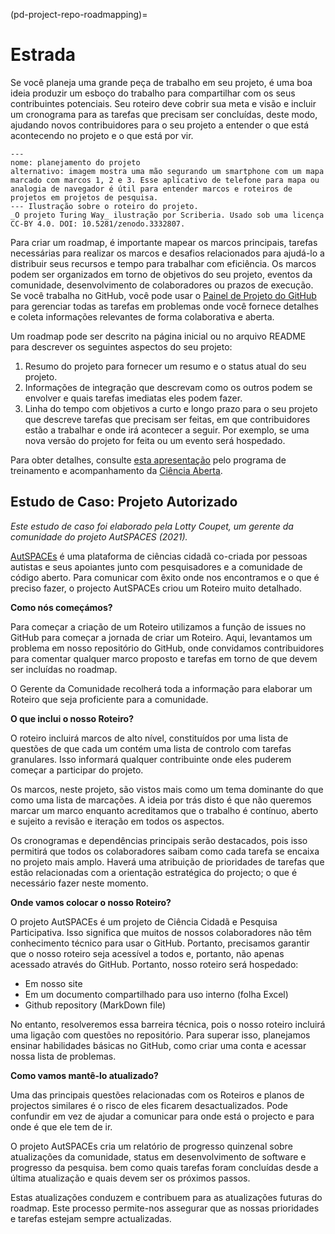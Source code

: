 (pd-project-repo-roadmapping)=
# Estrada

Se você planeja uma grande peça de trabalho em seu projeto, é uma boa ideia produzir um esboço do trabalho para compartilhar com os seus contribuintes potenciais. Seu roteiro deve cobrir sua meta e visão e incluir um cronograma para as tarefas que precisam ser concluídas, deste modo, ajudando novos contribuidores para o seu projeto a entender o que está acontecendo no projeto e o que está por vir.

```{figure} ../../figures/project-roadmap.jpg
---
nome: planejamento do projeto
alternativo: imagem mostra uma mão segurando um smartphone com um mapa marcado com marcos 1, 2 e 3. Esse aplicativo de telefone para mapa ou analogia de navegador é útil para entender marcos e roteiros de projetos em projetos de pesquisa.
--- Ilustração sobre o roteiro do projeto.
_O projeto Turing Way_ ilustração por Scriberia. Usado sob uma licença CC-BY 4.0. DOI: 10.5281/zenodo.3332807.
```

Para criar um roadmap, é importante mapear os marcos principais, tarefas necessárias para realizar os marcos e desafios relacionados para ajudá-lo a distribuir seus recursos e tempo para trabalhar com eficiência. Os marcos podem ser organizados em torno de objetivos do seu projeto, eventos da comunidade, desenvolvimento de colaboradores ou prazos de execução. Se você trabalha no GitHub, você pode usar o [Painel de Projeto do GitHub](https://help.github.com/en/articles/tracking-the-progress-of-your-work-with-project-boards) para gerenciar todas as tarefas em problemas onde você fornece detalhes e coleta informações relevantes de forma colaborativa e aberta.

Um roadmap pode ser descrito na página inicial ou no arquivo README para descrever os seguintes aspectos do seu projeto:

1. Resumo do projeto para fornecer um resumo e o status atual do seu projeto.
2. Informações de integração que descrevam como os outros podem se envolver e quais tarefas imediatas eles podem fazer.
3. Linha do tempo com objetivos a curto e longo prazo para o seu projeto que descreve tarefas que precisam ser feitas, em que contribuidores estão a trabalhar e onde irá acontecer a seguir. Por exemplo, se uma nova versão do projeto for feita ou um evento será hospedado.

Para obter detalhes, consulte [esta apresentação](https://docs.google.com/presentation/d/e/2PACX-1vSMCLWnN1_lO4ofD9cCjN9TJxyHYIvBFfgarOlwi95G4JJ5m672v-sYFbvfRyHPag83XviEJBrIecga/pub?start=false&loop=false&delayms=3000) pelo programa de treinamento e acompanhamento da [Ciência Aberta](https://openlifesci.org/).

## Estudo de Caso: Projeto Autorizado

*Este estudo de caso foi elaborado pela Lotty Coupet, um gerente da comunidade do projeto AutSPACES (2021).*

[AutSPACEs](https://github.com/alan-turing-institute/AutSPACEs) é uma plataforma de ciências cidadã co-criada por pessoas autistas e seus apoiantes junto com pesquisadores e a comunidade de código aberto. Para comunicar com êxito onde nos encontramos e o que é preciso fazer, o projecto AutSPACEs criou um Roteiro muito detalhado.

**Como nós começámos?**

Para começar a criação de um Roteiro utilizamos a função de issues no GitHub para começar a jornada de criar um Roteiro. Aqui, levantamos um problema em nosso repositório do GitHub, onde convidamos contribuidores para comentar qualquer marco proposto e tarefas em torno de que devem ser incluídas no roadmap.

O Gerente da Comunidade recolherá toda a informação para elaborar um Roteiro que seja proficiente para a comunidade.

**O que inclui o nosso Roteiro?**

O roteiro incluirá marcos de alto nível, constituídos por uma lista de questões de que cada um contém uma lista de controlo com tarefas granulares. Isso informará qualquer contribuinte onde eles puderem começar a participar do projeto.

Os marcos, neste projeto, são vistos mais como um tema dominante do que como uma lista de marcações. A ideia por trás disto é que não queremos marcar um marco enquanto acreditamos que o trabalho é contínuo, aberto e sujeito a revisão e iteração em todos os aspectos.

Os cronogramas e dependências principais serão destacados, pois isso permitirá que todos os colaboradores saibam como cada tarefa se encaixa no projeto mais amplo. Haverá uma atribuição de prioridades de tarefas que estão relacionadas com a orientação estratégica do projecto; o que é necessário fazer neste momento.

**Onde vamos colocar o nosso Roteiro?**

O projeto AutSPACEs é um projeto de Ciência Cidadã e Pesquisa Participativa. Isso significa que muitos de nossos colaboradores não têm conhecimento técnico para usar o GitHub. Portanto, precisamos garantir que o nosso roteiro seja acessível a todos e, portanto, não apenas acessado através do GitHub. Portanto, nosso roteiro será hospedado:
- Em nosso site
- Em um documento compartilhado para uso interno (folha Excel)
- Github repository (MarkDown file)

No entanto, resolveremos essa barreira técnica, pois o nosso roteiro incluirá uma ligação com questões no repositório. Para superar isso, planejamos ensinar habilidades básicas no GitHub, como criar uma conta e acessar nossa lista de problemas.

**Como vamos mantê-lo atualizado?**

Uma das principais questões relacionadas com os Roteiros e planos de projectos similares é o risco de eles ficarem desactualizados. Pode confundir em vez de ajudar a comunicar para onde está o projecto e para onde é que ele tem de ir.

O projeto AutSPACEs cria um relatório de progresso quinzenal sobre atualizações da comunidade, status em desenvolvimento de software e progresso da pesquisa. bem como quais tarefas foram concluídas desde a última atualização e quais devem ser os próximos passos.

Estas atualizações conduzem e contribuem para as atualizações futuras do roadmap. Este processo permite-nos assegurar que as nossas prioridades e tarefas estejam sempre actualizadas.
